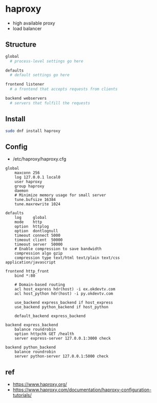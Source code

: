 # haproxy
- high available proxy
- load balancer

## Structure

```sh
global
  # process-level settings go here

defaults
  # default settings go here

frontend listener
  # a frontend that accepts requests from clients

backend webservers
  # servers that fulfill the requests
```

## Install

```bash
sudo dnf install haproxy
```

## Config
- /etc/haproxy/haproxy.cfg

```
global
    maxconn 256
    log 127.0.0.1 local0
    user haproxy
    group haproxy
    daemon
    # Minimize memory usage for small server
    tune.bufsize 16384
    tune.maxrewrite 1024

defaults
    log     global
    mode    http
    option  httplog
    option  dontlognull
    timeout connect 5000
    timeout client  50000
    timeout server  50000
    # Enable compression to save bandwidth
    compression algo gzip
    compression type text/html text/plain text/css application/javascript

frontend http_front
    bind *:80
    
    # Domain-based routing
    acl host_express hdr(host) -i ex.okdevtv.com
    acl host_python hdr(host) -i py.okdevtv.com
    
    use_backend express_backend if host_express
    use_backend python_backend if host_python
    
    default_backend express_backend

backend express_backend
    balance roundrobin
    option httpchk GET /health
    server express-server 127.0.0.1:3000 check

backend python_backend
    balance roundrobin
    server python-server 127.0.0.1:5000 check
```

## ref
- https://www.haproxy.org/
- https://www.haproxy.com/documentation/haproxy-configuration-tutorials/
